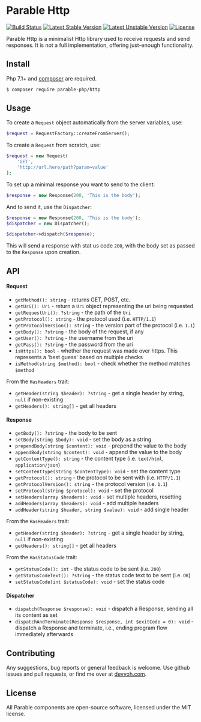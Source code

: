 # Parable Http

[![Build Status](https://travis-ci.org/parable-php/http.svg?branch=master)](https://travis-ci.org/parable-php/http)
[![Latest Stable Version](https://poser.pugx.org/parable-php/http/v/stable)](https://packagist.org/packages/parable-php/http)
[![Latest Unstable Version](https://poser.pugx.org/parable-php/http/v/unstable)](https://packagist.org/packages/parable-php/http)
[![License](https://poser.pugx.org/parable-php/http/license)](https://packagist.org/packages/parable-php/http)

Parable Http is a minimalist Http library used to receive requests and send responses. It is not a full implementation, offering just-enough functionality.

## Install

Php 7.1+ and [composer](https://getcomposer.org) are required.

```bash
$ composer require parable-php/http
```

## Usage

To create a `Request` object automatically from the server variables, use:

```php
$request = RequestFactory::createFromServer();
```

To create a `Request` from scratch, use:

```php
$request = new Request(
    'GET', 
    'http://url.here/path?param=value'
);
```

To set up a minimal response you want to send to the client:

```php
$response = new Response(200, 'This is the body');
```

And to send it, use the `Dispatcher`:

```php
$response = new Response(200, 'This is the body');
$dispatcher = new Dispatcher();

$dispatcher->dispatch($response);
```

This will send a response with stat
us code `200`, with the body set as passed to the `Response` upon creation.

## API

#### Request

- `getMethod(): string` - returns GET, POST, etc.
- `getUri(): Uri` - return a `Uri` object representing the uri being requested
- `getRequestUri(): ?string` - the path of the `Uri`
- `getProtocol(): string` - the protocol used (i.e. `HTTP/1.1`)
- `getProtocolVersion(): string` - the version part of the protocol (i.e. `1.1`)
- `getBody(): ?string` - the body of the request, if any
- `getUser(): ?string` - the username from the uri
- `getPass(): ?string` - the password from the uri
- `isHttps(): bool` - whether the request was made over https. This represents a 'best guess' based on multiple checks
- `isMethod(string $method): bool` - check whether the method matches `$method`

From the `HasHeaders` trait:

- `getHeader(string $header): ?string` - get a single header by string, `null` if non-existing
- `getHeaders(): string[]` - get all headers

#### Response

- `getBody(): ?string` - the body to be sent
- `setBody(string $body): void` - set the body as a string 
- `prependBody(string $content): void` - prepend the value to the body
- `appendBody(string $content): void` - append the value to the body
- `getContentType(): string` - the content type (i.e. `text/html`, `application/json`)
- `setContentType(string $contentType): void` - set the content type
- `getProtocol(): string` - the protocol to be sent with (i.e. `HTTP/1.1`)
- `getProtocolVersion(): string` - the protocol version (i.e. `1.1`)
- `setProtocol(string $protocol): void` - set the protocol
- `setHeaders(array $headers): void` - set multiple headers, resetting 
- `addHeaders(array $headers): void` - add multiple headers
- `addHeader(string $header, string $value): void` - add single header

From the `HasHeaders` trait:

- `getHeader(string $header): ?string` - get a single header by string, `null` if non-existing
- `getHeaders(): string[]` - get all headers

From the `HasStatusCode` trait:

- `getStatusCode(): int` - the status code to be sent (i.e. `200`)
- `getStatusCodeText(): ?string` -  the status code text to be sent (i.e. `OK`)
- `setStatusCode(int $statusCode): void` - set the status code 

#### Dispatcher

- `dispatch(Response $response): void` - dispatch a Response, sending all its content as set
- `dispatchAndTerminate(Response $response, int $exitCode = 0): void` - dispatch a Response and terminate, i.e., ending program flow immediately afterwards 


## Contributing

Any suggestions, bug reports or general feedback is welcome. Use github issues and pull requests, or find me over at [devvoh.com](https://devvoh.com).

## License

All Parable components are open-source software, licensed under the MIT license.
